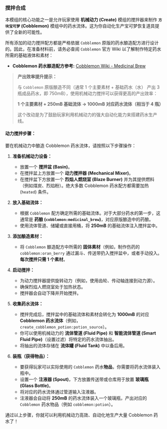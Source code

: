 ### 搅拌合成

本模组的核心功能之一是允许玩家使用 **机械动力 (Create)** 模组的搅拌器来制作 **`方块宝可梦` (Cobblemon)** 模组中的药水流体。这为你自动化生产宝可梦恢复道具提供了全新的可能性。

所有添加的动力搅拌配方都是严格依据 `Cobblemon` 原版的药水酿造配方进行设计的。因此，在准备材料前，请务必查阅 `Cobblemon` 官方 Wiki 以了解制作特定药水所需的基础液体和素材：

*   **Cobblemon 药水酿造配方参考:** [Cobblemon Wiki - Medicinal Brew](https://wiki.cobblemon.com/index.php/Medicinal_Brew)

> **产出效率提升提示：**
>
> 与 `Cobblemon` 原版酿造不同（通常 1 个主要素材 + 基础药水（水） 产出 3 瓶成品药水，即 750mB），使用机械动力搅拌可以获得更高的产出效率：
>
> **1 个主要素材 + 250mB 基础流体 → 1000mB 对应药水流体（相当于 4 瓶）**
>
> 这个改动是为了鼓励玩家利用机械动力的强大自动化能力来搭建药水生产线。

#### 动力搅拌步骤：

要在机械动力中酿造 Cobblemon 药水流体，请按照以下步骤操作：

1.  **准备机械动力设备：**
    *   放置一个 **搅拌盆 (Basin)**。
    *   在搅拌盆上方放置一个 **动力搅拌器 (Mechanical Mixer)**。
    *   在搅拌盆下方放置一个 **烈焰人燃烧室 (Blaze Burner)** 并为其提供燃料（例如煤炭、烈焰粉）。绝大多数 Cobblemon 药水配方都需要加热 (`heated`) 条件。

2.  **放入基础流体：**
    *   根据 `Cobblemon` 配方确定所需的基础流体。对于大部分药水的第一步，这通常是 **药酿 (`cobblemon:medicinal_brew`)**，对应原版酿造中的药酿。
    *   使用流体管道、储罐或直接用桶，将 **250mB** 的基础流体注入搅拌盆中。

3.  **添加酿造素材：**
    *   将 `Cobblemon` 酿造配方中所需的 **固体素材**（例如，制作伤药的 `cobblemon:oran_berry` 通过漏斗、传送带扔入搅拌盆中，或者手动投入。**每次搅拌只需 1 个素材**。

4.  **启动搅拌：**
    *   为动力搅拌器提供旋转动力（例如，使用齿轮、传动轴连接到动力源）。
    *   确保烈焰人燃烧室处于加热状态。
    *   搅拌器会自动下降并开始搅拌。

5.  **收集药水流体：**
    *   搅拌完成后，搅拌盆中的基础流体和素材会转化为 **1000mB** 的对应 **Cobblemon 药水流体**（例如，`create_cobblemon_potion:potion_source`）。
    *   你可以使用机械动力的 **流体管道 (Fluid Pipe)** 和 **智能流体管道 (Smart Fluid Pipe)**（设置过滤）将特定的药水流体抽出。
    *   将抽出的流体存储在 **流体罐 (Fluid Tank)** 中以备后用。

6.  **装瓶（获得物品）：**
    *   要获得玩家可以实际使用的 `Cobblemon` 药水**物品**，你需要将药水流体装入瓶中。
    *   设置一个 **注液器 (Spout)**，下方放置传送带或仓库用于放置 **玻璃瓶 (Glass Bottle)**。
    *   将对应的药水流体通过管道输入注液器。
    *   注液器会自动将 **250mB** 的药水流体装入一个玻璃瓶，产出对应的 `Cobblemon` 药水物品（例如 `cobblemon:potion`）。

通过以上步骤，你就可以利用机械动力高效、自动化地生产大量 Cobblemon 药水了！


